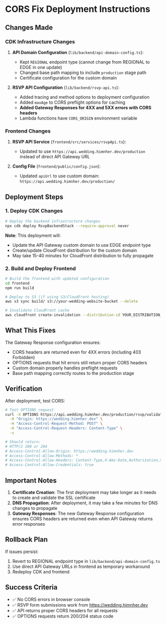 # CORS Fix Deployment Instructions

## Changes Made

### CDK Infrastructure Changes

1. **API Domain Configuration** (`lib/backend/api-domain-config.ts`):
   - Kept `REGIONAL` endpoint type (cannot change from REGIONAL to EDGE in one update)
   - Changed base path mapping to include `production` stage path
   - Certificate configuration for the custom domain

2. **RSVP API Configuration** (`lib/backend/rsvp-api.ts`):
   - Added tracing and method options to deployment configuration
   - Added `maxAge` to CORS preflight options for caching
   - **Added Gateway Responses for 4XX and 5XX errors with CORS headers**
   - Lambda functions have `CORS_ORIGIN` environment variable

### Frontend Changes

1. **RSVP API Service** (`frontend/src/services/rsvpApi.ts`):
   - Updated to use `https://api.wedding.himnher.dev/production` instead of direct API Gateway URL

2. **Config File** (`frontend/public/config.json`):
   - Updated `apiUrl` to use custom domain: `https://api.wedding.himnher.dev/production/`

## Deployment Steps

### 1. Deploy CDK Changes

```bash
# Deploy the backend infrastructure changes
npx cdk deploy RsvpBackendStack --require-approval never
```

**Note**: This deployment will:
- Update the API Gateway custom domain to use EDGE endpoint type
- Create/update CloudFront distribution for the custom domain
- May take 15-40 minutes for CloudFront distribution to fully propagate

### 2. Build and Deploy Frontend

```bash
# Build the frontend with updated configuration
cd frontend
npm run build

# Deploy to S3 (if using S3/CloudFront hosting)
aws s3 sync build/ s3://your-wedding-website-bucket --delete

# Invalidate CloudFront cache
aws cloudfront create-invalidation --distribution-id YOUR_DISTRIBUTION_ID --paths "/*"
```

## What This Fixes

The Gateway Response configuration ensures:
- CORS headers are returned even for 4XX errors (including 403 Forbidden)
- OPTIONS requests that hit errors still return proper CORS headers
- Custom domain properly handles preflight requests
- Base path mapping correctly routes to the production stage

## Verification

After deployment, test CORS:

```bash
# Test OPTIONS request
curl -X OPTIONS https://api.wedding.himnher.dev/production/rsvp/validate \
  -H "Origin: https://wedding.himnher.dev" \
  -H "Access-Control-Request-Method: POST" \
  -H "Access-Control-Request-Headers: Content-Type" \
  -v

# Should return:
# HTTP/2 200 or 204
# Access-Control-Allow-Origin: https://wedding.himnher.dev
# Access-Control-Allow-Methods: *
# Access-Control-Allow-Headers: Content-Type,X-Amz-Date,Authorization,X-Api-Key,X-Amz-Security-Token,X-Auth-Token
# Access-Control-Allow-Credentials: true
```

## Important Notes

1. **Certificate Creation**: The first deployment may take longer as it needs to create and validate the SSL certificate
2. **DNS Propagation**: After deployment, it may take a few minutes for DNS changes to propagate
3. **Gateway Responses**: The new Gateway Response configuration ensures CORS headers are returned even when API Gateway returns error responses

## Rollback Plan

If issues persist:
1. Revert to REGIONAL endpoint type in `lib/backend/api-domain-config.ts`
2. Use direct API Gateway URLs in frontend as temporary workaround
3. Redeploy CDK and frontend

## Success Criteria

- ✅ No CORS errors in browser console
- ✅ RSVP form submissions work from https://wedding.himnher.dev
- ✅ API returns proper CORS headers for all requests
- ✅ OPTIONS requests return 200/204 status code